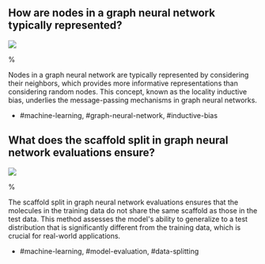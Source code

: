 ## How are nodes in a graph neural network typically represented?

![](https://cdn.mathpix.com/cropped/2024_05_28_bd3c909ee9f1652ddb8cg-1.jpg?height=590&width=891&top_left_y=1781&top_left_x=1065)

%

Nodes in a graph neural network are typically represented by considering their neighbors, which provides more informative representations than considering random nodes. This concept, known as the locality inductive bias, underlies the message-passing mechanisms in graph neural networks.

- #machine-learning, #graph-neural-network, #inductive-bias


## What does the scaffold split in graph neural network evaluations ensure?

![](https://cdn.mathpix.com/cropped/2024_05_28_bd3c909ee9f1652ddb8cg-1.jpg?height=590&width=891&top_left_y=1781&top_left_x=1065)

%

The scaffold split in graph neural network evaluations ensures that the molecules in the training data do not share the same scaffold as those in the test data. This method assesses the model's ability to generalize to a test distribution that is significantly different from the training data, which is crucial for real-world applications.

- #machine-learning, #model-evaluation, #data-splitting